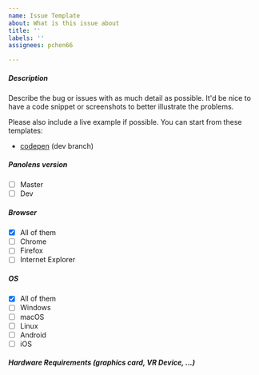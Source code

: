 ```yaml
---
name: Issue Template
about: What is this issue about
title: ''
labels: ''
assignees: pchen66

---
```


##### Description

Describe the bug or issues with as much detail as possible. It'd be nice to have a code snippet or screenshots to better illustrate the problems.

Please also include a live example if possible. You can start from these templates:

* [codepen](https://codepen.io/pchen66/pen/YNXEQW) (dev branch)

##### Panolens version

- [ ] Master
- [ ] Dev

##### Browser

- [x] All of them
- [ ] Chrome
- [ ] Firefox
- [ ] Internet Explorer

##### OS

- [x] All of them
- [ ] Windows
- [ ] macOS
- [ ] Linux
- [ ] Android
- [ ] iOS

##### Hardware Requirements (graphics card, VR Device, ...)
